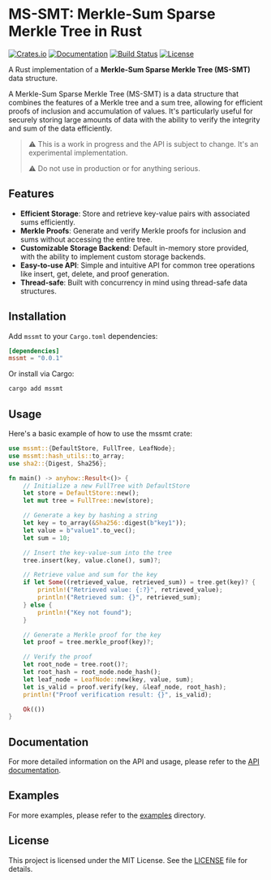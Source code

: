 # MS-SMT: Merkle-Sum Sparse Merkle Tree in Rust

[![Crates.io](https://img.shields.io/crates/v/mssmt.svg)](https://crates.io/crates/mssmt)
[![Documentation](https://docs.rs/mssmt/badge.svg)](https://docs.rs/mssmt)
[![Build Status](https://github.com/AbdelStark/mssmt/actions/workflows/ci.yml/badge.svg)](https://github.com/AbdelStark/mssmt/actions)
[![License](https://img.shields.io/crates/l/mssmt.svg)](https://github.com/AbdelStark/mssmt/blob/main/LICENSE)

A Rust implementation of a **Merkle-Sum Sparse Merkle Tree (MS-SMT)** data structure.

A Merkle-Sum Sparse Merkle Tree (MS-SMT) is a data structure that combines the features of a Merkle tree and a sum tree, allowing for efficient proofs of inclusion and accumulation of values. It's particularly useful for securely storing large amounts of data with the ability to verify the integrity and sum of the data efficiently.

> ⚠️ This is a work in progress and the API is subject to change. It's an experimental implementation.
>
> ⚠️ Do not use in production or for anything serious.

## Features

- **Efficient Storage**: Store and retrieve key-value pairs with associated sums efficiently.
- **Merkle Proofs**: Generate and verify Merkle proofs for inclusion and sums without accessing the entire tree.
- **Customizable Storage Backend**: Default in-memory store provided, with the ability to implement custom storage backends.
- **Easy-to-use API**: Simple and intuitive API for common tree operations like insert, get, delete, and proof generation.
- **Thread-safe**: Built with concurrency in mind using thread-safe data structures.

## Installation

Add `mssmt` to your `Cargo.toml` dependencies:

```toml
[dependencies]
mssmt = "0.0.1"
```

Or install via Cargo:

```sh
cargo add mssmt
```

## Usage

Here's a basic example of how to use the mssmt crate:

```rust
use mssmt::{DefaultStore, FullTree, LeafNode};
use mssmt::hash_utils::to_array;
use sha2::{Digest, Sha256};

fn main() -> anyhow::Result<()> {
    // Initialize a new FullTree with DefaultStore
    let store = DefaultStore::new();
    let mut tree = FullTree::new(store);

    // Generate a key by hashing a string
    let key = to_array(&Sha256::digest(b"key1"));
    let value = b"value1".to_vec();
    let sum = 10;

    // Insert the key-value-sum into the tree
    tree.insert(key, value.clone(), sum)?;

    // Retrieve value and sum for the key
    if let Some((retrieved_value, retrieved_sum)) = tree.get(key)? {
        println!("Retrieved value: {:?}", retrieved_value);
        println!("Retrieved sum: {}", retrieved_sum);
    } else {
        println!("Key not found");
    }

    // Generate a Merkle proof for the key
    let proof = tree.merkle_proof(key)?;

    // Verify the proof
    let root_node = tree.root()?;
    let root_hash = root_node.node_hash();
    let leaf_node = LeafNode::new(key, value, sum);
    let is_valid = proof.verify(key, &leaf_node, root_hash);
    println!("Proof verification result: {}", is_valid);

    Ok(())
}
```

## Documentation

For more detailed information on the API and usage, please refer to the [API documentation](https://docs.rs/mssmt).

## Examples

For more examples, please refer to the [examples](./examples) directory.

## License

This project is licensed under the MIT License. See the [LICENSE](LICENSE) file for details.
